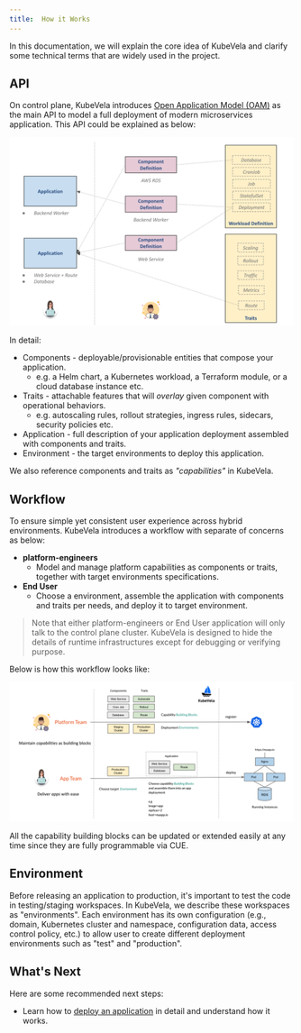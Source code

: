 ```yaml
---
title:  How it Works
---
```


In this documentation, we will explain the core idea of KubeVela and clarify some technical terms that are widely used in the project.

## API

On control plane, KubeVela introduces [Open Application Model (OAM)](https://oam.dev) as the main API to model a full deployment of modern microservices application. This API could be explained as below:

![alt](resources/concepts.png)

In detail:
- Components - deployable/provisionable entities that compose your application.
  - e.g. a Helm chart, a Kubernetes workload, a Terraform module, or a cloud database instance etc.
- Traits - attachable features that will *overlay* given component with operational behaviors.
  - e.g. autoscaling rules, rollout strategies, ingress rules, sidecars, security policies etc.
- Application - full description of your application deployment assembled with components and traits.
- Environment - the target environments to deploy this application.

We also reference components and traits as *"capabilities"* in KubeVela.

## Workflow

To ensure simple yet consistent user experience across hybrid environments. KubeVela introduces a workflow with separate of concerns as below:
- **platform-engineers**
  - Model and manage platform capabilities as components or traits, together with target environments specifications.
- **End User**
  - Choose a environment, assemble the application with components and traits per needs, and deploy it to target environment.

> Note that either platform-engineers or End User application will only talk to the control plane cluster. KubeVela is designed to hide the details of runtime infrastructures except for debugging or verifying purpose.

Below is how this workflow looks like:

![alt](resources/how-it-works.png)

All the capability building blocks can be updated or extended easily at any time since they are fully programmable via CUE.

## Environment
Before releasing an application to production, it's important to test the code in testing/staging workspaces. In KubeVela, we describe these workspaces as "environments". Each environment has its own configuration (e.g., domain, Kubernetes cluster and namespace, configuration data, access control policy, etc.) to allow user to create different deployment environments such as "test" and "production".

## What's Next

Here are some recommended next steps:

- Learn how to [deploy an application](end-user/application) in detail and understand how it works.
